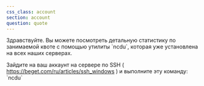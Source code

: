 ```yaml
---
css_class: account
section: account
question: quote
---
```

Здравствуйте. Вы можете посмотреть детальную статистику по занимаемой квоте с помощью утилиты &#96;ncdu&#96;, которая уже установлена на всех наших серверах.

Зайдите на ваш аккаунт на сервере по SSH ( https://beget.com/ru/articles/ssh_windows ) и выполните эту команду: &#96;ncdu&#96;